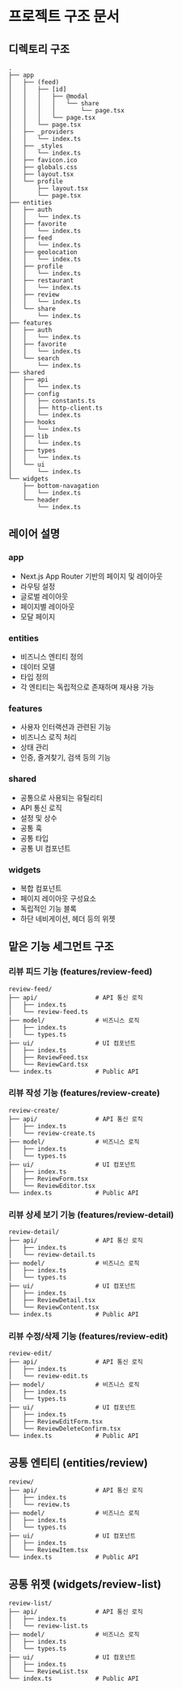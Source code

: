 # 프로젝트 구조 문서

## 디렉토리 구조

```
.
├── app
│   ├── (feed)
│   │   ├── [id]
│   │   │   ├── @modal
│   │   │   │   └── share
│   │   │   │       └── page.tsx
│   │   │   └── page.tsx
│   │   └── page.tsx
│   ├── _providers
│   │   └── index.ts
│   ├── _styles
│   │   └── index.ts
│   ├── favicon.ico
│   ├── globals.css
│   ├── layout.tsx
│   └── profile
│       ├── layout.tsx
│       └── page.tsx
├── entities
│   ├── auth
│   │   └── index.ts
│   ├── favorite
│   │   └── index.ts
│   ├── feed
│   │   └── index.ts
│   ├── geolocation
│   │   └── index.ts
│   ├── profile
│   │   └── index.ts
│   ├── restaurant
│   │   └── index.ts
│   ├── review
│   │   └── index.ts
│   └── share
│       └── index.ts
├── features
│   ├── auth
│   │   └── index.ts
│   ├── favorite
│   │   └── index.ts
│   └── search
│       └── index.ts
├── shared
│   ├── api
│   │   └── index.ts
│   ├── config
│   │   ├── constants.ts
│   │   ├── http-client.ts
│   │   └── index.ts
│   ├── hooks
│   │   └── index.ts
│   ├── lib
│   │   └── index.ts
│   ├── types
│   │   └── index.ts
│   └── ui
│       └── index.ts
└── widgets
    ├── bottom-navagation
    │   └── index.ts
    └── header
        └── index.ts
```

## 레이어 설명

### app

- Next.js App Router 기반의 페이지 및 레이아웃
- 라우팅 설정
- 글로벌 레이아웃
- 페이지별 레이아웃
- 모달 페이지

### entities

- 비즈니스 엔티티 정의
- 데이터 모델
- 타입 정의
- 각 엔티티는 독립적으로 존재하며 재사용 가능

### features

- 사용자 인터랙션과 관련된 기능
- 비즈니스 로직 처리
- 상태 관리
- 인증, 즐겨찾기, 검색 등의 기능

### shared

- 공통으로 사용되는 유틸리티
- API 통신 로직
- 설정 및 상수
- 공통 훅
- 공통 타입
- 공통 UI 컴포넌트

### widgets

- 복합 컴포넌트
- 페이지 레이아웃 구성요소
- 독립적인 기능 블록
- 하단 네비게이션, 헤더 등의 위젯

## 맡은 기능 세그먼트 구조

### 리뷰 피드 기능 (features/review-feed)

```
review-feed/
├── api/                # API 통신 로직
│   ├── index.ts
│   └── review-feed.ts
├── model/              # 비즈니스 로직
│   ├── index.ts
│   └── types.ts
├── ui/                 # UI 컴포넌트
│   ├── index.ts
│   ├── ReviewFeed.tsx
│   └── ReviewCard.tsx
└── index.ts            # Public API
```

### 리뷰 작성 기능 (features/review-create)

```
review-create/
├── api/                # API 통신 로직
│   ├── index.ts
│   └── review-create.ts
├── model/              # 비즈니스 로직
│   ├── index.ts
│   └── types.ts
├── ui/                 # UI 컴포넌트
│   ├── index.ts
│   ├── ReviewForm.tsx
│   └── ReviewEditor.tsx
└── index.ts            # Public API
```

### 리뷰 상세 보기 기능 (features/review-detail)

```
review-detail/
├── api/                # API 통신 로직
│   ├── index.ts
│   └── review-detail.ts
├── model/              # 비즈니스 로직
│   ├── index.ts
│   └── types.ts
├── ui/                 # UI 컴포넌트
│   ├── index.ts
│   ├── ReviewDetail.tsx
│   └── ReviewContent.tsx
└── index.ts            # Public API
```

### 리뷰 수정/삭제 기능 (features/review-edit)

```
review-edit/
├── api/                # API 통신 로직
│   ├── index.ts
│   └── review-edit.ts
├── model/              # 비즈니스 로직
│   ├── index.ts
│   └── types.ts
├── ui/                 # UI 컴포넌트
│   ├── index.ts
│   ├── ReviewEditForm.tsx
│   └── ReviewDeleteConfirm.tsx
└── index.ts            # Public API
```

## 공통 엔티티 (entities/review)

```
review/
├── api/                # API 통신 로직
│   ├── index.ts
│   └── review.ts
├── model/              # 비즈니스 로직
│   ├── index.ts
│   └── types.ts
├── ui/                 # UI 컴포넌트
│   ├── index.ts
│   └── ReviewItem.tsx
└── index.ts            # Public API
```

## 공통 위젯 (widgets/review-list)

```
review-list/
├── api/                # API 통신 로직
│   ├── index.ts
│   └── review-list.ts
├── model/              # 비즈니스 로직
│   ├── index.ts
│   └── types.ts
├── ui/                 # UI 컴포넌트
│   ├── index.ts
│   └── ReviewList.tsx
└── index.ts            # Public API
```
